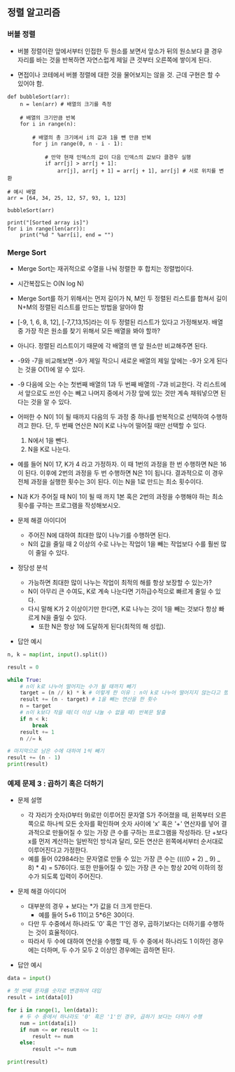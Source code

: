## 정렬 알고리즘

### 버블 정렬

- 버블 정렬이란 앞에서부터 인접한 두 원소를 보면서 앞소가 뒤의 원소보다 클 경우 자리를 바는 것을 반복하면 자연스럽게 제일 큰 것부터 오른쪽에 쌓이게 된다.

- 면접이나 코테에서 버블 정렬에 대한 것을 물어보지는 않을 것. 근데 구현은 할 수 있어야 함.

```# 버블 정렬의 범용성을 높이기 위해 함수로 만듬
def bubbleSort(arr):
    n = len(arr) # 배열의 크기를 측정

    # 배열의 크기만큼 반복
    for i in range(n):

        # 배열의 총 크기에서 i의 값과 1을 뺀 만큼 반복
        for j in range(0, n - i - 1):

            # 만약 현재 인덱스의 값이 다음 인덱스의 값보다 클경우 실행
            if arr[j] > arr[j + 1]:
                arr[j], arr[j + 1] = arr[j + 1], arr[j] # 서로 위치를 변환

# 예시 배열
arr = [64, 34, 25, 12, 57, 93, 1, 123]

bubbleSort(arr)

print("[Sorted array is]")
for i in range(len(arr)):
    print("%d " %arr[i], end = "")
```

### Merge Sort

- Merge Sort는 재귀적으로 수열을 나눠 정렬한 후 합치는 정렬법이다.
- 시간복잡도는 O(N log N)
- Merge Sort를 하기 위해서는 먼저 길이가 N, M인 두 정렬된 리스트를 합쳐서 길이 N+M의 정렬된 리스트를 만드는 방법을 알아야 함
- [-9, 1, 6, 8, 12], [-7,7,13,15]라는 이 두 정렬된 리스트가 있다고 가정해보자. 배열 중 가장 작은 원소를 찾기 위해서 모든 배열을 봐야 할까?
- 아니다. 정렬된 리스트이기 때문에 각 배열의 맨 앞 원소만 비교해주면 된다.
- -9와 -7을 비교해보면 -9가 제일 작으니 새로운 배열의 제일 앞에는 -9가 오게 된다는 것을 O(1)에 알 수 있다.
- -9 다음에 오는 수는 첫번째 배열의 1과 두 번째 배열의 -7과 비교한다. 각 리스트에서 앞으로도 쓰인 수는 빼고 나머지 중에서 가장 앞에 있는 것만 계속 채워넣으면 된다는 것을 알 수 있다.

- 어떠한 수 N이 1이 될 때까지 다음의 두 과정 중 하나를 반복적으로 선택하여 수행하려고 한다. 단, 두 번째 연산은 N이 K로 나누어 떨어질 때만 선택할 수 있다.
  1. N에서 1을 뺀다.
  2. N을 K로 나눈다.
- 예를 들어 N이 17, K가 4 라고 가정하자. 이 때 1번의 과정을 한 번 수행하면 N은 16이 된다. 이후에 2번의 과정을 두 번 수행하면 N은 1이 됩니다. 결과적으로 이 경우 전체 과정을 실행한 횟수는 3이 된다. 이는 N을 1로 만드는 최소 횟수이다.
- N과 K가 주어질 때 N이 1이 될 때 까지 1본 혹은 2번의 과정을 수행해야 하는 최소 횟수를 구하는 프로그램을 작성해보시오.

- 문제 해결 아이디어

  - 주어진 N에 대하여 최대한 많이 나누기를 수행하면 된다.
  - N의 값을 줄일 때 2 이상의 수로 나누는 작업이 1을 빼는 작업보다 수를 훨씬 많이 줄일 수 있다.

- 정당성 분석

  - 가능하면 최대한 많이 나누는 작업이 최적의 해를 항상 보장할 수 있는가?
  - N이 아무리 큰 수여도, K로 계속 나눈다면 기하급수적으로 빠르게 줄일 수 있다.
  - 다시 말해 K가 2 이상이기만 한다면, K로 나누는 것이 1을 빼는 것보다 항상 빠르게 N을 줄일 수 있다.
    - 또한 N은 항상 1에 도달하게 된다(최적의 해 성립).

- 답안 예시

```python
n, k = map(int, input().split())

result = 0

while True:
    # n이 k로 나누어 떨어지는 수가 될 때까지 빼기
    target = (n // k) * k # 이렇게 한 이유 : n이 k로 나누어 떨어지지 않는다고 했을 때 가장 가까운 k로 나누어 떨어지는 수가 어떤건지 사용할 수 있음
    result += (n - target) # 1을 빼는 연산을 한 횟수
    n = target
    # n이 k보다 작을 때(더 이상 나눌 수 없을 때) 반복문 탈출
    if n < k:
        break
    result += 1
    n //= k

# 마지막으로 남은 수에 대하여 1씩 빼기
result += (n - 1)
print(result)
```

### 예제 문제 3 : 곱하기 혹은 더하기

- 문제 설명

  - 각 자리가 숫자(0부터 9)로만 이루어진 문자열 S가 주어졌을 때, 왼쪽부터 오른쪽으로 하나씩 모든 숫자를 확인하며 숫자 사이에 'x' 혹은 '+' 연산자를 넣어 결과적으로 만들어질 수 있는 가장 큰 수를 구하는 프로그램을 작성하라. 단 +보다 x를 먼저 계산하는 일반적인 방식과 달리, 모든 연산은 왼쪽에서부터 순서대로 이루어진다고 가정한다.
  - 예를 들어 02984라는 문자열로 만들 수 있는 가장 큰 수는 ((((0 + 2) _ 9) _ 8) \* 4) = 576이다. 또한 만들어질 수 있는 가장 큰 수는 항상 20억 이하의 정수가 되도록 입력이 주어진다.

- 문제 해결 아이디어

  - 대부분의 경우 + 보다는 \*가 값을 더 크게 만든다.
    - 예를 들어 5+6 11이고 5\*6은 30이다.
  - 다만 두 수중에서 하나라도 '0' 혹은 '1'인 경우, 곱하기보다는 더하기를 수행하는 것이 효율적이다.
  - 따라서 두 수에 대하여 연산을 수행할 때, 두 수 중에서 하나라도 1 이하인 경우에는 더하며, 두 수가 모두 2 이상인 경우에는 곱하면 된다.

- 답안 예시

```python
data = input()

# 첫 번째 문자를 숫자로 변경하여 대입
result = int(data[0])

for i in range(1, len(data)):
    # 두 수 중에서 하나라도 '0' 혹은 '1'인 경우, 곱하기 보다는 더하기 수행
    num = int(data[i])
    if num <= or result <= 1:
        result += num
    else:
        result =*= num

print(result)
```
